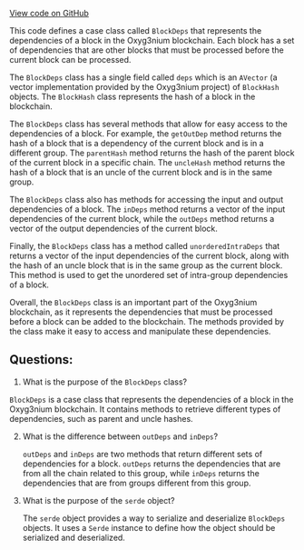 [View code on GitHub](https://github.com/oxyg3nium/oxyg3nium/protocol/src/main/scala/org/oxyg3nium/protocol/model/BlockDeps.scala)

This code defines a case class called `BlockDeps` that represents the dependencies of a block in the Oxyg3nium blockchain. Each block has a set of dependencies that are other blocks that must be processed before the current block can be processed. 

The `BlockDeps` class has a single field called `deps` which is an `AVector` (a vector implementation provided by the Oxyg3nium project) of `BlockHash` objects. The `BlockHash` class represents the hash of a block in the blockchain. 

The `BlockDeps` class has several methods that allow for easy access to the dependencies of a block. For example, the `getOutDep` method returns the hash of a block that is a dependency of the current block and is in a different group. The `parentHash` method returns the hash of the parent block of the current block in a specific chain. The `uncleHash` method returns the hash of a block that is an uncle of the current block and is in the same group. 

The `BlockDeps` class also has methods for accessing the input and output dependencies of a block. The `inDeps` method returns a vector of the input dependencies of the current block, while the `outDeps` method returns a vector of the output dependencies of the current block. 

Finally, the `BlockDeps` class has a method called `unorderedIntraDeps` that returns a vector of the input dependencies of the current block, along with the hash of an uncle block that is in the same group as the current block. This method is used to get the unordered set of intra-group dependencies of a block. 

Overall, the `BlockDeps` class is an important part of the Oxyg3nium blockchain, as it represents the dependencies that must be processed before a block can be added to the blockchain. The methods provided by the class make it easy to access and manipulate these dependencies.
## Questions: 
 1. What is the purpose of the `BlockDeps` class?
   
   `BlockDeps` is a case class that represents the dependencies of a block in the Oxyg3nium blockchain. It contains methods to retrieve different types of dependencies, such as parent and uncle hashes.

2. What is the difference between `outDeps` and `inDeps`?
   
   `outDeps` and `inDeps` are two methods that return different sets of dependencies for a block. `outDeps` returns the dependencies that are from all the chain related to this group, while `inDeps` returns the dependencies that are from groups different from this group.

3. What is the purpose of the `serde` object?
   
   The `serde` object provides a way to serialize and deserialize `BlockDeps` objects. It uses a `Serde` instance to define how the object should be serialized and deserialized.